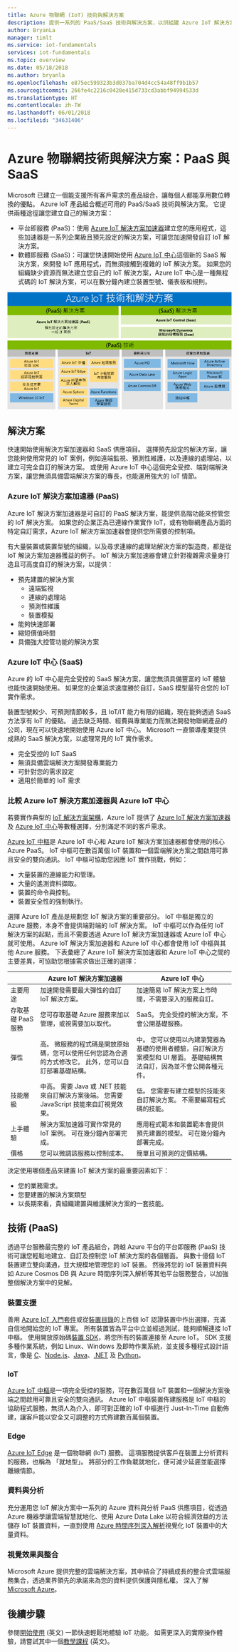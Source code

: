```yaml
---
title: Azure 物聯網 (IoT) 技術與解決方案
description: 提供一系列的 PaaS/SaaS 技術與解決方案，以供組建 Azure IoT 解決方案之用。
author: BryanLa
manager: timlt
ms.service: iot-fundamentals
services: iot-fundamentals
ms.topic: overview
ms.date: 05/18/2018
ms.author: bryanla
ms.openlocfilehash: e875ec599323b3d037ba704d4cc54a48ff9b1b57
ms.sourcegitcommit: 266fe4c2216c0420e415d733cd3abbf94994533d
ms.translationtype: HT
ms.contentlocale: zh-TW
ms.lasthandoff: 06/01/2018
ms.locfileid: "34631406"
---
```

# <a name="azure-iot-technologies-and-solutions-paas-and-saas"></a>Azure 物聯網技術與解決方案：PaaS 與 SaaS

Microsoft 已建立一個能支援所有客戶需求的產品組合，讓每個人都能享用數位轉換的優點。 Azure IoT 產品組合概述可用的 PaaS/SaaS 技術與解決方案。 它提供兩種途徑讓您建立自己的解決方案：
- 平台即服務 (PaaS)：使用 [Azure IoT 解決方案加速器](https://www.azureiotsolutions.com/)建立您的應用程式，這些加速器是一系列企業級且預先設定的解決方案，可讓您加速開發自訂 IoT 解決方案。
- 軟體即服務 (SaaS)：可讓您快速開始使用 [Azure IoT 中心](https://azure.microsoft.com/services/iot-central/)這個新的 SaaS 解決方案，來開發 IoT 應用程式，而無須接觸到複雜的 IoT 解決方案。 如果您的組織缺少資源而無法建立您自己的 IoT 解決方案，Azure IoT 中心是一種無程式碼的 IoT 解決方案，可以在數分鐘內建立裝置型號、儀表板和規則。

![Azure IoT 技術和解決方案][img-paas-saas-technologies-solutions]

## <a name="solutions"></a>解決方案

快速開始使用解決方案加速器和 SaaS 供應項目。 選擇預先設定的解決方案，讓您能夠使用常見的 IoT 案例，例如遠端監視、預測性維護，以及連線的處理站，以建立可完全自訂的解決方案。 或使用 Azure IoT 中心這個完全受控、端對端解決方案，讓您無須具備雲端解決方案的專長，也能運用強大的 IoT 情節。

### <a name="azure-iot-solution-accelerators-paas"></a>Azure IoT 解決方案加速器 (PaaS)

Azure IoT 解決方案加速器是可自訂的 PaaS 解決方案，能提供高階功能來控管您的 IoT 解決方案。 如果您的企業正為已連線作業實作 IoT，或有物聯網產品方面的特定自訂需求，Azure IoT 解決方案加速器會提供您所需要的控制項。 

有大量裝置或裝置型號的組織，以及尋求連線的處理站解決方案的製造商，都是從 IoT 解決方案加速器獲益的例子。 IoT 解決方案加速器會建立針對複雜需求量身打造且可高度自訂的解決方案，以提供： 

- 預先建置的解決方案
    - 遠端監視
    - 連線的處理站
    - 預測性維護
    - 裝置模擬
- 能夠快速部署
- 縮短價值時間
- 具備強大控管功能的解決方案 
 
### <a name="azure-iot-central-saas"></a>Azure IoT 中心 (SaaS)

Azure 的 IoT 中心是完全受控的 SaaS 解決方案，讓您無須具備豐富的 IoT 體驗也能快速開始使用。 如果您的企業追求速度勝於自訂，SaaS 模型最符合您的 IoT 實作需求。 

裝置型號較少、可預測情節較多，且 IoT/IT 能力有限的組織，現在能夠透過 SaaS 方法享有 IoT 的優點。 過去缺乏時間、經費與專業能力而無法開發物聯網產品的公司，現在可以快速地開始使用 Azure IoT 中心。 Microsoft 一直領導產業提供成熟的 SaaS 解決方案，以處理常見的 IoT 實作需求。 

- 完全受控的 IoT SaaS
- 無須具備雲端解決方案開發專業能力
- 可針對您的需求設定
- 適用於簡單的 IoT 需求

### <a name="compare-azure-iot-solution-accelerators-and-azure-iot-central"></a>比較 Azure IoT 解決方案加速器與 Azure IoT 中心

若要實作典型的 [IoT 解決方案架構](/azure/iot-fundamentals/iot-introduction#iot-solution-architecture)，Azure IoT 提供了 [Azure IoT 解決方案加速器](/azure/iot-suite)及 [Azure IoT 中心](https://www.microsoft.com/internet-of-things/iot-central-saas-solutions)等數種選擇，分別滿足不同的客戶需求。

[Azure IoT 中樞](https://azure.microsoft.com/services/iot-hub/)是 Azure IoT 中心和 Azure IoT 解決方案加速器都會使用的核心 Azure PaaS。 IoT 中樞可在數百萬個 IoT 裝置和一個雲端解決方案之間啟用可靠且安全的雙向通訊。 IoT 中樞可協助您因應 IoT 實作挑戰，例如：

* 大量裝置的連線能力和管理。
* 大量的遙測資料擷取。
* 裝置的命令與控制。
* 裝置安全性的強制執行。

選擇 Azure IoT 產品是規劃您 IoT 解決方案的重要部分。 IoT 中樞是獨立的 Azure 服務，本身不會提供端對端的 IoT 解決方案。 IoT 中樞可以作為任何 IoT 解決方案的起點，而且不需要透過 Azure IoT 解決方案加速器或 Azure IoT 中心就可使用。 Azure IoT 解決方案加速器和 Azure IoT 中心都會使用 IoT 中樞與其他 Azure 服務。 下表彙總了 Azure IoT 解決方案加速器和 Azure IoT 中心之間的主要差異，可協助您根據需求做出正確的選擇：

|                        | Azure IoT 解決方案加速器 | Azure IoT 中心 |
| ---------------------- | --------- | ----------- |
| 主要用途 | 加速開發需要最大彈性的自訂 IoT 解決方案。 | 加速簡易 IoT 解決方案上市時間，不需要深入的服務自訂。 |
| 存取基礎 PaaS 服務          | 您可存取基礎 Azure 服務來加以管理，或視需要加以取代。 | SaaS。 完全受控的解決方案，不會公開基礎服務。 |
| 彈性            | 高。 微服務的程式碼是開放原始碼，您可以使用任何您認為合適的方式修改它。 此外，您可以自訂部署基礎結構。| 中。 您可以使用以內建瀏覽器為基礎的使用者體驗，自訂解決方案模型和 UI 層面。 基礎結構無法自訂，因為並不會公開各種元件。|
| 技能層級                 | 中高。 需要 Java 或 .NET 技能來自訂解決方案後端。 您需要 JavaScript 技能來自訂視覺效果。 | 低。 您需要有建立模型的技能來自訂解決方案。 不需要編寫程式碼的技能。 |
| 上手體驗 | 解決方案加速器可實作常見的 IoT 案例。 可在幾分鐘內部署完成。 | 應用程式範本和裝置範本會提供預先建置的模型。 可在幾分鐘內部署完成。 |
| 價格                | 您可以微調該服務以控制成本。 | 簡單且可預測的定價結構。 |

決定使用哪個產品來建置 IoT 解決方案的最重要因素如下：

* 您的業務需求。
* 您要建置的解決方案類型
* 以長期來看，貴組織建置與維護解決方案的一套技能。

## <a name="technologies-paas"></a>技術 (PaaS)

透過平台服務最完整的 IoT 產品組合，跨越 Azure 平台的平台即服務 (PaaS) 技術可讓您輕鬆地建立、自訂及控制您 IoT 解決方案的各個層面。 與數十億個 IoT 裝置建立雙向溝通，並大規模地管理您的 IoT 裝置。 然後將您的 IoT 裝置資料與如 Azure Cosmos DB 與 Azure 時間序列深入解析等其他平台服務整合，以加強整個解決方案中的見解。 

### <a name="device-support"></a>裝置支援

善用 [Azure IoT 入門套件](https://catalog.azureiotsuite.com/kits)或從[裝置目錄](http://catalog.azureiotsuite.com/)的上百個 IoT 認證裝置中作出選擇，充滿自信地開始您的 IoT 專案。 所有裝置皆為平台中立並經過測試，能夠順暢連接 IoT 中樞。
使用開放原始碼[裝置 SDK](/azure/iot-hub/iot-hub-devguide-sdks)，將您所有的裝置連接至 Azure IoT。 SDK 支援多種作業系統，例如 Linux、Windows 及即時作業系統，並支援多種程式設計語言，像是 [C](https://github.com/Azure/azure-iot-sdk-c)、[Node.js](https://github.com/Azure/azure-iot-sdk-node)、[Java](https://github.com/Azure/azure-iot-sdk-java)、[.NET](https://github.com/Azure/azure-iot-sdk-csharp) 及 [Python](https://github.com/Azure/azure-iot-sdk-python)。

### <a name="iot"></a>IoT 
[Azure IoT 中樞](https://azure.microsoft.com/services/iot-hub/)是一項完全受控的服務，可在數百萬個 IoT 裝置和一個解決方案後端之間啟用可靠且安全的雙向通訊。 Azure IoT 中樞裝置佈建服務是 IoT 中樞的協助程式服務，無須人為介入，即可對正確的 IoT 中樞進行 Just-In-Time 自動佈建，讓客戶能以安全又可調整的方式佈建數百萬個裝置。

### <a name="edge"></a>Edge
[Azure IoT Edge](https://azure.microsoft.com/services/iot-edge/) 是一個物聯網 (IoT) 服務。 這項服務提供客戶在裝置上分析資料的服務，也稱為 「就地型」。 將部分的工作負載就地化，便可減少延遲並能選擇離線情節。


### <a name="data-and-analytics"></a>資料與分析
充分運用您 IoT 解決方案中一系列的 Azure 資料與分析 PaaS 供應項目，從透過 Azure 機器學讓雲端智慧就地化、使用 Azure Data Lake 以符合經濟效益的方法儲存 IoT 裝置資料，一直到使用 [Azure 時間序列深入解析](https://azure.microsoft.com/services/time-series-insights/)視覺化 IoT 裝置中的大量資料。

### <a name="visualization-and-integration"></a>視覺效果與整合
Microsoft Azure 提供完整的雲端解決方案，其中結合了持續成長的整合式雲端服務集合，透過業界領先的承諾來為您的資料提供保護與隱私權。 深入了解 [Microsoft Azure](https://azure.microsoft.com/)。





## <a name="next-steps"></a>後續步驟

參閱[開始使用](/azure/iot-hub/iot-hub-get-started) (英文) 一節快速輕鬆地體驗 IoT 功能。 如需更深入的實際操作體驗，請嘗試其中一個[教學課程](/azure/iot-edge/tutorial-simulate-device-windows) (英文)。

[img-paas-saas-technologies-solutions]: media/iot-comparison/paas-saas-technologies-solutions.png

